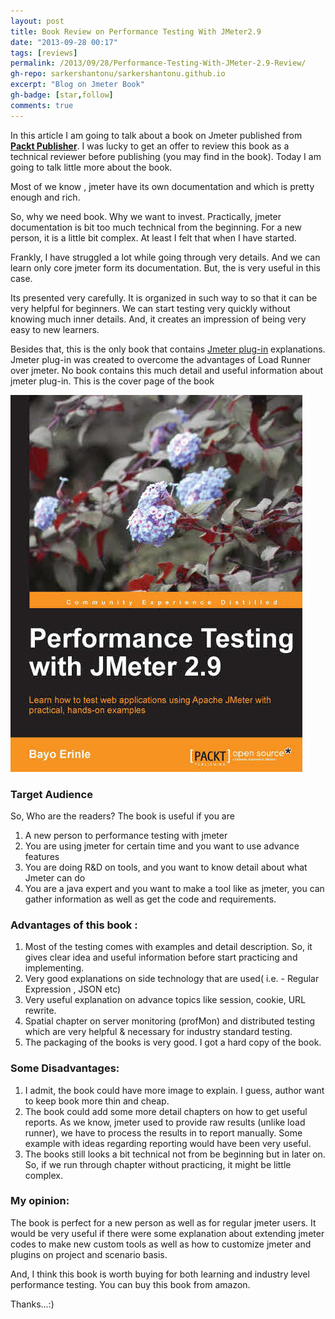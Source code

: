 ```yaml
---
layout: post
title: Book Review on Performance Testing With JMeter2.9
date: "2013-09-28 00:17"
tags: [reviews]
permalink: /2013/09/28/Performance-Testing-With-JMeter-2.9-Review/
gh-repo: sarkershantonu/sarkershantonu.github.io
excerpt: "Blog on Jmeter Book"
gh-badge: [star,follow]
comments: true
---
```

In this article I am going to talk about a book on Jmeter published from [**Packt Publisher**](https://www.packtpub.com/application-development/performance-testing-jmeter-29). I was lucky to get an offer to review this book as a technical reviewer before publishing (you may find in the book). Today I am going to talk little more about the book. 

Most of we know , jmeter have its own documentation and which is pretty enough and rich.

So, why we need book. Why we want to invest. Practically, jmeter documentation is bit too much technical from the beginning. For a new person, it is a little bit complex. At least I felt that when I have started.  

Frankly, I have struggled a lot while going through very details. And we can learn only core jmeter form its documentation. But, the is very useful in this case. 
 
Its presented very carefully. It is organized in such way to so that it can be very helpful for beginners. We can start testing very quickly without knowing much inner details.  And, it creates an impression of being very easy to new learners. 

Besides that, this is the only book that contains [Jmeter plug-in](http://jmeter-plugins.org/) explanations. Jmeter plug-in was created to overcome the advantages of Load Runner over jmeter. No book contains this much detail and useful information about jmeter plug-in. This is the cover page of the book

![book-cover](/images/jmeter/jmeter-book-2.9-cover.jpg)

### Target Audience
So, Who are the readers? The book is useful if you are
1. A new person to performance testing with jmeter
2. You are using jmeter for certain time and you want to use advance features
3. You are doing R&D on tools, and you want to know detail about what Jmeter can do
4. You are a java expert and you want to make a tool like as jmeter, you can gather information as well as get the code and requirements.

### Advantages of this book :
1. Most of the testing comes with examples and detail description. So, it gives clear idea and useful information before start practicing and implementing.
2. Very good explanations on side technology that are used( i.e. - Regular Expression , JSON etc)
3. Very useful explanation on advance topics like session, cookie, URL rewrite.
4. Spatial chapter on server monitoring (profMon) and distributed testing which are very helpful & necessary for industry standard testing.
5. The packaging of the books is very good. I got a hard copy of the book.

### Some Disadvantages:
1. I admit, the book could have more image to explain. I guess, author want to keep book more thin and cheap.
2. The book could add some more detail chapters on how to get useful reports. As we know, jmeter used to provide raw results (unlike load runner), we have to process the results in to report manually. Some example with ideas regarding reporting would have been very useful.
3. The books still looks a bit technical not from be beginning but in later on. So, if we run through chapter without practicing, it might be little complex.

### My opinion: 
The book is perfect for a new person as well as for regular jmeter users. It would be very useful if there were some explanation about extending jmeter  codes to make new custom tools as well as how to customize jmeter and plugins on project and scenario basis. 

And, I think this book is worth buying for both learning and industry level performance testing. You can buy this book from amazon. 

Thanks...:) 